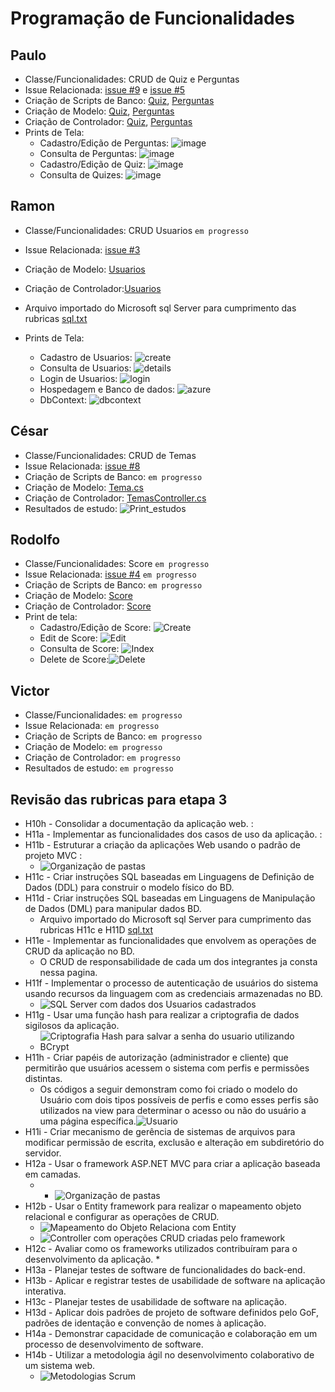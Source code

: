 # Programação de Funcionalidades

## Paulo
* Classe/Funcionalidades: CRUD de Quiz e Perguntas
* Issue Relacionada:  [issue #9](https://github.com/ICEI-PUC-Minas-PMV-SInt/pmv-sint-2023-1-e3-proj-back-t1-time4-projroadmap/issues/9) e [issue #5](https://github.com/ICEI-PUC-Minas-PMV-SInt/pmv-sint-2023-1-e3-proj-back-t1-time4-projroadmap/issues/9)
* Criação de Scripts de Banco: [Quiz](https://github.com/ICEI-PUC-Minas-PMV-SInt/pmv-sint-2023-1-e3-proj-back-t1-time4-projroadmap/blob/main/src/interview/interview/Database/Quiz.sql), [Perguntas](https://github.com/ICEI-PUC-Minas-PMV-SInt/pmv-sint-2023-1-e3-proj-back-t1-time4-projroadmap/blob/main/src/interview/interview/Database/Perguntas.sql)
* Criação de Modelo: [Quiz](https://github.com/ICEI-PUC-Minas-PMV-SInt/pmv-sint-2023-1-e3-proj-back-t1-time4-projroadmap/blob/main/src/interview/interview/Models/Quiz.cs), [Perguntas](https://github.com/ICEI-PUC-Minas-PMV-SInt/pmv-sint-2023-1-e3-proj-back-t1-time4-projroadmap/blob/main/src/interview/interview/Models/Perguntas.cs)
* Criação de Controlador: [Quiz](https://github.com/ICEI-PUC-Minas-PMV-SInt/pmv-sint-2023-1-e3-proj-back-t1-time4-projroadmap/blob/main/src/interview/interview/Controllers/QuizsController.cs), [Perguntas](https://github.com/ICEI-PUC-Minas-PMV-SInt/pmv-sint-2023-1-e3-proj-back-t1-time4-projroadmap/blob/main/src/interview/interview/Controllers/PerguntasController.cs)
* Prints de Tela: 
  * Cadastro/Edição de Perguntas: ![image](https://user-images.githubusercontent.com/22857183/232926777-caadd48b-883c-46eb-b04a-5ab7f20bdc2b.png)
  * Consulta de Perguntas: ![image](https://user-images.githubusercontent.com/22857183/232926864-be492dac-0865-436a-a8c2-80e28ae77f10.png)
  * Cadastro/Edição de Quiz: ![image](https://user-images.githubusercontent.com/22857183/232926953-290b100f-b001-4d74-939d-da94cb2c807a.png)
  * Consulta de Quizes: ![image](https://user-images.githubusercontent.com/22857183/232927077-f5bf4d11-7bbe-495b-9fad-6ac46bf4f81a.png)


## Ramon
* Classe/Funcionalidades: CRUD Usuarios ```em progresso``` 
* Issue Relacionada:  [issue #3](https://github.com/ICEI-PUC-Minas-PMV-SInt/pmv-sint-2023-1-e3-proj-back-t1-time4-projroadmap/issues/3)
* Criação de Modelo: [Usuarios](https://github.com/ICEI-PUC-Minas-PMV-SInt/pmv-sint-2023-1-e3-proj-back-t1-time4-projroadmap/blob/main/src/interview/interview/Models/Usuario.cs)
* Criação de Controlador:[Usuarios](https://github.com/ICEI-PUC-Minas-PMV-SInt/pmv-sint-2023-1-e3-proj-back-t1-time4-projroadmap/blob/main/src/interview/interview/Controllers/UsuariosController.cs)
* Arquivo importado do Microsoft sql Server para cumprimento das rubricas [sql.txt](https://github.com/ICEI-PUC-Minas-PMV-SInt/pmv-sint-2023-1-e3-proj-back-t1-time4-projroadmap/files/11390920/sql.txt)

* Prints de Tela: 
  * Cadastro de Usuarios: ![create](https://user-images.githubusercontent.com/97611971/234416737-f84a6608-0c73-4009-a949-f863d55036c7.png)
  * Consulta de Usuarios: ![details](https://user-images.githubusercontent.com/97611971/234416912-24aac708-28f6-42ab-bd22-76f70fd31d1f.png)
  * Login de Usuarios: ![login](https://user-images.githubusercontent.com/97611971/234416965-5969be5b-2c5c-4494-ac8a-4ea1b74780c6.png)
  * Hospedagem e Banco de dados: ![azure](https://user-images.githubusercontent.com/97611971/234417112-15082c6a-e62d-407f-a1b8-11e64d7a8a40.png)
  * DbContext: ![dbcontext](https://user-images.githubusercontent.com/97611971/234417146-9afe8c1e-d357-438d-901f-be47e75fd523.png)


## César
* Classe/Funcionalidades: CRUD de Temas
* Issue Relacionada: [issue #8](https://github.com/ICEI-PUC-Minas-PMV-SInt/pmv-sint-2023-1-e3-proj-back-t1-time4-projroadmap/issues/8)
* Criação de Scripts de Banco: ```em progresso``` 
* Criação de Modelo: [Tema.cs](https://github.com/ICEI-PUC-Minas-PMV-SInt/pmv-sint-2023-1-e3-proj-back-t1-time4-projroadmap/blob/main/src/interview/interview/Models/Tema.cs)
* Criação de Controlador: [TemasController.cs](https://github.com/ICEI-PUC-Minas-PMV-SInt/pmv-sint-2023-1-e3-proj-back-t1-time4-projroadmap/blob/main/src/interview/interview/Controllers/TemasController.cs)
* Resultados de estudo: ![Print_estudos](https://user-images.githubusercontent.com/79456516/235565257-1640ed12-212c-4c5d-8417-b6ce5162c2d3.png)


## Rodolfo
* Classe/Funcionalidades: Score ```em progresso``` 
* Issue Relacionada: [issue #4](https://github.com/ICEI-PUC-Minas-PMV-SInt/pmv-sint-2023-1-e3-proj-back-t1-time4-projroadmap/issues/4) ```em progresso``` 
* Criação de Scripts de Banco: ```em progresso```
* Criação de Modelo: [Score](https://github.com/ICEI-PUC-Minas-PMV-SInt/pmv-sint-2023-1-e3-proj-back-t1-time4-projroadmap/blob/main/src/interview/interview/Models/Score.cs)
* Criação de Controlador: [Score](https://github.com/ICEI-PUC-Minas-PMV-SInt/pmv-sint-2023-1-e3-proj-back-t1-time4-projroadmap/blob/main/src/interview/interview/Controllers/ScoresController.cs)
* Print de tela:
  * Cadastro/Edição de Score: ![Create](https://user-images.githubusercontent.com/101216578/235473545-3f2f1f71-14fc-4559-bbdb-3febc5498118.png)
  * Edit de Score: ![Edit](https://user-images.githubusercontent.com/101216578/235473618-40fafb7b-8138-4957-aaa2-dc049e41a1e6.png)
  * Consulta de Score: ![Index](https://user-images.githubusercontent.com/101216578/235473775-2662b9fe-20b1-4a5a-94f8-88b3dce55885.png)
  * Delete de Score:![Delete](https://user-images.githubusercontent.com/101216578/235473844-76d8e964-f079-4e78-aeb1-7afcda433f9d.png)


## Victor
* Classe/Funcionalidades: ```em progresso``` 
* Issue Relacionada:  ```em progresso``` 
* Criação de Scripts de Banco: ```em progresso```
* Criação de Modelo: ```em progresso```
* Criação de Controlador: ```em progresso```
* Resultados de estudo: ```em progresso``` 


## Revisão das rubricas para etapa 3
* H10h - Consolidar a documentação da aplicação web. :
* H11a - Implementar as funcionalidades dos casos de uso da aplicação. :
* H11b - Estruturar a criação da aplicações Web usando o padrão de projeto MVC :
  * ![Organização de pastas](https://github.com/ICEI-PUC-Minas-PMV-SInt/pmv-sint-2023-1-e3-proj-back-t1-time4-projroadmap/assets/97611971/18ddc177-5072-44e1-8a1d-aeb90915efab)
* H11c - Criar instruções SQL baseadas em Linguagens de Definição de Dados (DDL) para construir o modelo físico do BD.
* H11d - Criar instruções SQL baseadas em Linguagens de Manipulação de Dados (DML) para manipular dados BD.
  * Arquivo importado do Microsoft sql Server para cumprimento das rubricas H11c e H11D [sql.txt](https://github.com/ICEI-PUC-Minas-PMV-SInt/pmv-sint-2023-1-e3-proj-back-t1-time4-projroadmap/files/11390920/sql.txt)
* H11e - Implementar as funcionalidades que envolvem as operações de CRUD da aplicação no BD.
  * O CRUD de responsabilidade de cada um dos integrantes ja consta nessa pagina.
* H11f - Implementar o processo de autenticação de usuários do sistema usando recursos da linguagem com as credenciais armazenadas no BD.
  * ![SQL Server com dados dos Usuarios cadastrados](https://github.com/ICEI-PUC-Minas-PMV-SInt/pmv-sint-2023-1-e3-proj-back-t1-time4-projroadmap/assets/97611971/3e744d77-661d-4552-ab2a-24fccee9e1ea)
* H11g - Usar uma função hash para realizar a criptografia de dados sigilosos da aplicação.
  * ![Criptografia Hash para salvar a senha do usuario utilizando BCrypt](https://github.com/ICEI-PUC-Minas-PMV-SInt/pmv-sint-2023-1-e3-proj-back-t1-time4-projroadmap/assets/97611971/4e99f3ef-5fe7-46b9-ab05-afd0f9493d85)
* H11h - Criar papéis de autorização (administrador e cliente) que permitirão que usuários acessem o sistema com perfis e permissões distintas. 
  * Os códigos a seguir demonstram como foi criado o modelo do Usuário com dois tipos possíveis de perfis e como esses perfis são utilizados na view para determinar o acesso ou não do usuário a uma página específica.![Usuario](https://github.com/ICEI-PUC-Minas-PMV-SInt/pmv-sint-2023-1-e3-proj-back-t1-time4-projroadmap/assets/97611971/5cb92023-73ea-4184-ab59-e4df4a53d51e)
* H11i - Criar mecanismo de gerência de sistemas de arquivos para modificar permissão de escrita, exclusão e alteração em subdiretório do servidor.
* H12a - Usar o framework ASP.NET  MVC para criar a aplicação baseada em camadas.
  * * ![Organização de pastas](https://github.com/ICEI-PUC-Minas-PMV-SInt/pmv-sint-2023-1-e3-proj-back-t1-time4-projroadmap/assets/97611971/18ddc177-5072-44e1-8a1d-aeb90915efab)
* H12b - Usar o Entity framework para realizar o mapeamento objeto relacional e configurar as operações de CRUD.
  * ![Mapeamento do Objeto Relaciona com Entity](https://github.com/ICEI-PUC-Minas-PMV-SInt/pmv-sint-2023-1-e3-proj-back-t1-time4-projroadmap/assets/97611971/7c3fc9e0-53de-41a1-98ee-52b07764ac79)
  * ![Controller com operações CRUD criadas pelo framework](https://github.com/ICEI-PUC-Minas-PMV-SInt/pmv-sint-2023-1-e3-proj-back-t1-time4-projroadmap/assets/97611971/f3eabe40-02cb-46ef-9f77-6ae911fb38f1)
* H12c - Avaliar como os frameworks utilizados contribuíram para o desenvolvimento da aplicação. 
  * 
* H13a - Planejar testes de software de funcionalidades do back-end. 
* H13b - Aplicar e registrar testes de usabilidade de software na aplicação interativa.
* H13c - Planejar testes de usabilidade de software na aplicação.
* H13d - Aplicar dois padrões de projeto de software definidos pelo GoF, padrões de identação e convenção de nomes à aplicação.
* H14a - Demonstrar capacidade de comunicação e colaboração em um processo de desenvolvimento de software.
* H14b - Utilizar a metodologia ágil no desenvolvimento colaborativo de um sistema web.
  *  ![Metodologias Scrum](https://github.com/ICEI-PUC-Minas-PMV-SInt/pmv-sint-2023-1-e3-proj-back-t1-time4-projroadmap/assets/97611971/dd4d4b6f-60fe-47e9-b8ce-763b3df9fa1d)

